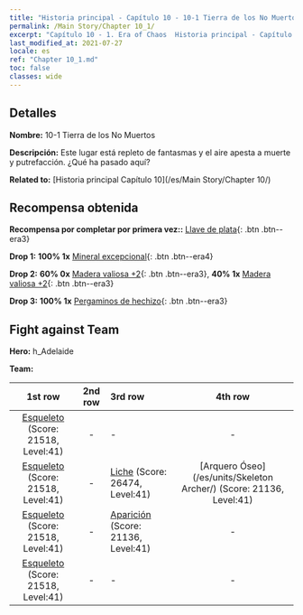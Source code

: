 ```yaml
---
title: "Historia principal - Capítulo 10 - 10-1 Tierra de los No Muertos"
permalink: /Main Story/Chapter 10_1/
excerpt: "Capítulo 10 - 1. Era of Chaos  Historia principal - Capítulo 10_1. 10-1 Tierra de los No Muertos"
last_modified_at: 2021-07-27
locale: es
ref: "Chapter 10_1.md"
toc: false
classes: wide
---
```


## Detalles

 **Nombre:** 10-1 Tierra de los No Muertos

 **Descripción:** Este lugar está repleto de fantasmas y el aire apesta a muerte y putrefacción. ¿Qué ha pasado aquí?

 **Related to:** [Historia principal Capítulo 10](/es/Main Story/Chapter 10/)

## Recompensa obtenida

 **Recompensa por completar por primera vez::** [Llave de plata](/ItemsES/con_693/){: .btn .btn--era3}

 **Drop 1:** **100% 1x** [Mineral excepcional](/ItemsES/mat_33/){: .btn .btn--era4}

 **Drop 2:** **60% 0x** [Madera valiosa +2](/ItemsES/mat_27/){: .btn .btn--era3}, **40% 1x** [Madera valiosa +2](/ItemsES/mat_27/){: .btn .btn--era3}

 **Drop 3:** **100% 1x** [Pergaminos de hechizo](/ItemsES/con_694/){: .btn .btn--era3}


## Fight against Team
 **Hero:** h_Adelaide

 **Team:**


  | 1st row | 2nd row | 3rd row | 4th row |
  |:----:|:----:|:----|:----:|
  | [Esqueleto](/es/units/Skeleton/) (Score: 21518, Level:41)  | - | - | - |
  | [Esqueleto](/es/units/Skeleton/) (Score: 21518, Level:41)  | - | [Liche](/es/units/Lich/) (Score: 26474, Level:41)  | [Arquero Óseo](/es/units/Skeleton Archer/) (Score: 21136, Level:41)  |
  | [Esqueleto](/es/units/Skeleton/) (Score: 21518, Level:41)  | - | [Aparición](/es/units/Wight/) (Score: 21136, Level:41)  | - |
  | [Esqueleto](/es/units/Skeleton/) (Score: 21518, Level:41)  | - | - | - |


